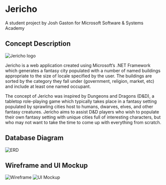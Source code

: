 # Jericho
A student project by Josh Gaston for Microsoft Software & Systems Academy
## Concept Description
![Jericho logo](https://i.imgur.com/2KSNl8q.png)

Jericho is a web application created using Microsoft’s .NET Framework which generates a fantasy city populated with a number of named buildings appropriate to the size of locale specified by the user. The buildings are sorted by the category they fall under (government, religion, market, etc) and include at least one named occupant. 

The concept of Jericho was inspired by Dungeons and Dragons (D&D), a tabletop role-playing game which typically takes place in a fantasy setting populated by sprawling cities host to humans, dwarves, elves, and other fantasy creatures. Jericho aims to assist D&D players who wish to populate their own fantasy setting with unique cities full of interesting characters, but who may not want to take the time to come up with everything from scratch.
## Database Diagram
![ERD](https://i.imgur.com/qa1JgOa.png)
## Wireframe and UI Mockup
![Wireframe](https://i.imgur.com/WTPgxYP.png)
![UI Mockup](https://i.imgur.com/wIuBans.png)

